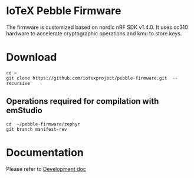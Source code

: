 
# IoTeX Pebble Firmware

The firmware is customized based on nordic nRF SDK v1.4.0. It uses cc310 hardware to accelerate cryptographic operations and kmu to store keys.

# Download 

``` 
cd ~
git clone https://github.com/iotexproject/pebble-firmware.git  --recursive 
```

## Operations required for compilation with emStudio
```
cd  ~/pebble-firmware/zephyr
git branch manifest-rev
```
# Documentation
Please refer to [Development doc](https://docs.iotex.io/machinefi/web3-devices/pebble-tracker)


